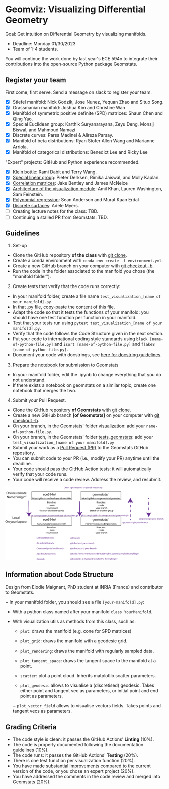 # Geomviz: Visualizing Differential Geometry

Goal: Get intuition on Differential Geometry by visualizing manifolds.

- Deadline: Monday 01/30/2023
- Team of 1-4 students.

You will continue the work done by last year's ECE 594n to integrate their contributions into the open-source Python package Geomstats.

## Register your team

First come, first serve. Send a message on slack to register your team.

- [X] Stiefel manifold: Nick Godzik, Jose Nunez, Yequan Zhao and Situo Song.
- [X] Grassmanian manifold: Joshua Kim and Christine Wan
- [X] Manifold of symmetric positive definite (SPD) matrices: Shaun Chen and Qing Yao.
- [X] Special Euclidean group: Karthik Suryanarayana, Zeyu Deng, Monsij Biswal, and Mahmoud Namazi
- [X] Discrete curves: Parsa Madinei & Alireza Parsay.
- [X] Manifold of beta distributions: Ryan Stofer Allen Wang and Marianne Arriola.
- [X] Manifold of categorical distributions: Benedict Lee and Ricky Lee

"Expert" projects: GitHub and Python experience recommended.

- [X] [Klein bottle](https://github.com/geomstats/geomstats/pull/1707/files): Rami Dabit and Terry Wang.
- [X] [Special linear group](https://github.com/geomstats/geomstats/pull/1365/files): Pieter Derksen, Rimika Jaiswal, and Molly Kaplan.
- [X] [Correlation matrices](https://github.com/geomstats/geomstats/pull/1695): Jake Bentley and James McNeice
- [X] [Architecture of the visualization module](https://github.com/geomstats/geomstats/pulls?q=is%3Apr+is%3Aopen+visualization): Amil Khan, Lauren Washington, Sam Feinstein.
- [X] [Polynomial regression](https://github.com/geomstats/geomstats/pull/1605/files): Sean Anderson and Murat Kaan Erdal
- [X] [Discrete surfaces](https://github.com/geomstats/geomstats/pull/1711): Adele Myers.
- [ ] Creating lecture notes for the class: TBD.
- [ ] Continuing a stalled PR from Geomstats: TBD.

## Guidelines

1. Set-up
- Clone the GitHub repository **of the class** with [git clone](https://github.com/git-guides/git-clone).
- Create a conda environment with `conda env create -f environment.yml`.
- Create a new GitHub branch on your computer with [git checkout -b](https://github.com/Kunena/Kunena-Forum/wiki/Create-a-new-branch-with-git-and-manage-branches).
- Run the code in the folder associated to the manifold you chose (the "manifold folder").

2. Create tests that verify that the code runs correctly:
- In your manifold folder, create a file name `test_visualization_[name of your manifold].py`
- In that .py file, copy-paste the content of this [file](https://github.com/geomstats/geomstats/blob/master/tests/tests_geomstats/test_visualization.py).
- Adapt the code so that it tests the functions of your manifold: you should have one test function per function in your manifold.
- Test that your tests run using `pytest test_visualization_[name of your manifold].py`.
- Verify that the code follows the Code Structure given in the next section.
- Put your code to international coding style standards using `black [name-of-python-file.py]` and `isort [name-of-python-file.py]` and `flake8 [name-of-python-file.py]`.
- Document your code with docstrings, see [here for docstring guidelines](https://github.com/geomstats/geomstats/blob/master/docs/contributing.rst#writing-docstrings).

3. Prepare the notebook for submission to Geomstats
- In your manifold folder, edit the .ipynb to change everything that you do not understand.
- If there exists a notebook on geomstats on a similar topic, create one notebook that merges the two.

4. Submit your Pull Request.
- Clone the GitHub repository **[of Geomstats](https://github.com/geomstats/geomstats)** with [git clone](https://github.com/git-guides/git-clone).
- Create a new GitHub branch **[of Geomstats]** on your computer with [git checkout -b](https://github.com/Kunena/Kunena-Forum/wiki/Create-a-new-branch-with-git-and-manage-branches).
- On your branch, in the Geomstats' folder [visualization](https://github.com/geomstats/geomstats/tree/master/geomstats/visualization): add your `name-of-python-file.py`.
- On your branch, in the Geomstats' folder [tests_geomstats](https://github.com/geomstats/geomstats/tree/master/tests/tests_geomstats): add your `test_visualization_[name of your manifold].py`
- Submit your work as a [Pull Request (PR)](https://opensource.com/article/19/7/create-pull-request-github) to the Geomstats GitHub repository.
- You can submit code to your PR (i.e., modify your PR) anytime until the deadline.
- Your code should pass the GitHub Action tests: it will automatically verify that your code runs.
- Your code will receive a code review. Address the review, and resubmit.

![Using GitHub.](/lectures/figs/github.png)

## Information about Code Structure 

Design from Elodie Maignant, PhD student at INRIA (France) and contributor to Geomstats.

− In your manifold folder, you should see a file `[your-manifold].py`:
  - With a python class named after your manifold `class YourManifold`.
  - With visualization utils as methods from this class, such as:
    - `plot`: draws the manifold (e.g. cone for SPD matrices)
    - `plot_grid`: draws the manifold with a geodesic grid.
    - `plot_rendering`: draws the manifold with regularly sampled data.
    - `plot_tangent_space`: draws the tangent space to the manifold at a point.
    - `scatter`: plot a point cloud. Inherits matplotlib.scatter parameters.
    
    - `plot_geodesic` allows to visualise a (discretised) geodesic. Takes either point and tangent vec as parameters, or initial point and end point as parameters.
    
    − `plot_vector_field` allows to visualise vectors fields. Takes points and tangent vecs as parameters.


## Grading Criteria

- The code style is clean: it passes the GitHub Actions' **Linting** (10%).
- The code is properly documented following the documentation guidelines (10%).
- The code runs: it passes the GitHub Actions' **Testing** (20%).
- There is one test function per visualization function (20%).
- You have made substantial improvements compared to the current version of the code, or you chose an expert project (20%).
- You have addressed the comments in the code review and merged into Geomstats (20%).
